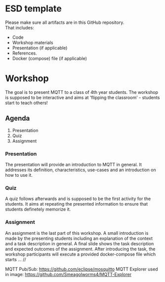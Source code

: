 # ESD template

Please make sure all artifacts are in this GitHub repository.  
That includes:

- Code
- Workshop materials
- Presentation (if applicable)
- References.
- Docker (compose) file (if applicable)

# Workshop

The goal is to present MQTT to a class of 4th year students. The workshop is supposed to be interactive and aims at 'flipping the classroom' - students start to teach others!

## Agenda

1. Presentation
2. Quiz
3. Assignment

### Presentation
The presentation will provide an introduction to MQTT in general. It addresses its definition, characteristics, use-cases and an introduction on how to use it.

### Quiz
A quiz follows afterwards and is supposed to be the first activity for the students. It aims at repeating the presented information to ensure that students definetely memorize it.

### Assignment
An assignment is the last part of this workshop. A small introduction is made by the presenting students including an explanation of the context and a task description in general. A final slide shows the task description and expected outcomes of the assignment.
After introducing the task, the workshop participants will execute a provided docker-compose file which starts ... //

MQTT Pub/Sub: https://github.com/eclipse/mosquitto
MQTT Explorer used in image: https://github.com/Smeagolworms4/MQTT-Explorer

